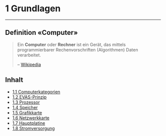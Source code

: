# 1 Grundlagen
---

## Definition «Computer»

> Ein **Computer** oder **Rechner** ist ein Gerät, das mittels  programmierbarer Rechenvorschriften (Algorithmen)  Daten verarbeitet.
>
> – [Wikipedia][1]

## Inhalt

* [1.1 Computerkategorien](?page=1-categories/)
* [1.2 EVAS-Prinzip](?page=2-ipos/)
* [1.3 Prozessor](?page=cpu/)
* [1.4 Speicher](?page=storage/)
* [1.5 Grafikkarte](?page=graphics-card/)
* [1.6 Netzwerkkarte](?page=network-card/)
* [1.7 Hauptplatine](?page=mainboard/)
* [1.8 Stromversorgung](?page=power-supply/)


[1]: https://de.wikipedia.org/wiki/Computer
